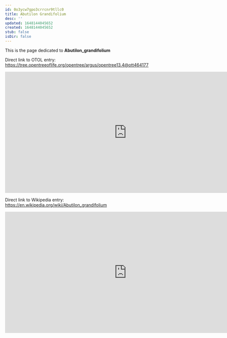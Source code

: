 ```yaml
---
id: 0o3ycw7gpo3crrcnr9tllc0
title: Abutilon Grandifolium
desc: ''
updated: 1648144045652
created: 1648144045652
stub: false
isDir: false
---
```

This is the page dedicated to **Abutilon_grandifolium**


Direct link to OTOL entry: https://tree.opentreeoflife.org/opentree/argus/opentree13.4@ott464177



<html>
    <body>
    <iframe src="https://tree.opentreeoflife.org/opentree/argus/opentree13.4@ott464177"
    width="800" height="400" frameborder="0" allowfullscreen> </iframe>
    </body>
</html>
    


Direct link to Wikipedia entry: https://en.wikipedia.org/wiki/Abutilon_grandifolium



<html>
    <body>
    <iframe src="https://en.wikipedia.org/wiki/Abutilon_grandifolium"
    width="800" height="400" frameborder="0" allowfullscreen> </iframe>
    </body>
</html>
    
